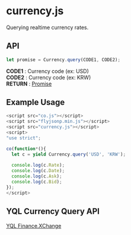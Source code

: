 # currency.js
Querying realtime currency rates.

API
----
```js
let promise = Currency.query(CODE1, CODE2);
```
__CODE1__ : Currency code (ex: USD)<br>
__CODE2__ : Currency code (ex: KRW)<br>
__RETURN__ : [Promise](https://developer.mozilla.org/ko/docs/Web/JavaScript/Reference/Global_Objects/Promise)

Example Usage
----
```js
<script src="co.js"></script>
<script src="flyjsonp.min.js"></script>
<script src="currency.js"></script>
<script>
"use strict";

co(function*(){
  let c = yield Currency.query('USD', 'KRW');
  
  console.log(c.Rate);
  console.log(c.Date);
  console.log(c.Ask);
  console.log(c.Bid);
});
</script>
```

YQL Currency Query API
----
[YQL Finance.XChange](https://developer.yahoo.com/yql/console/?q=show%20tables&env=store://datatables.org/alltableswithkeys#h=select%20*%20from%20yahoo.finance.xchange%20where%20pair%20in%20%28%22USDMXN%22%29)
